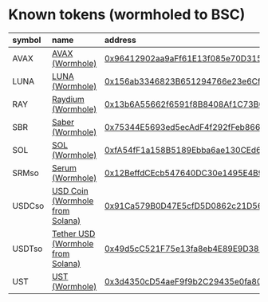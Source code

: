 
Known tokens (wormholed to BSC)
===================================
  
| symbol   | name                                                                      | address                                                                                                            | origin    | sourceAddress                                                                                                           | symbol   |
|:---------|:--------------------------------------------------------------------------|:-------------------------------------------------------------------------------------------------------------------|:----------|:------------------------------------------------------------------------------------------------------------------------|:-----------------|
| AVAX     | [AVAX (Wormhole)](http://coingecko.com/en/coins/avalanche)                | [0x96412902aa9aFf61E13f085e70D3152C6ef2a817](https://bscscan.com/token/0x96412902aa9aFf61E13f085e70D3152C6ef2a817) | avalanche | [0xb31f66aa3c1e785363f0875a1b74e27b85fd66c7](https://snowtrace.io/address/0xb31f66aa3c1e785363f0875a1b74e27b85fd66c7)   | AVAX             |
| LUNA     | [LUNA (Wormhole)](http://coingecko.com/en/coins/terra-luna)               | [0x156ab3346823B651294766e23e6Cf87254d68962](https://bscscan.com/token/0x156ab3346823B651294766e23e6Cf87254d68962) | terra     | [uluna](https://finder.terra.money/columbus-5/address/uluna)                                                            | LUNA             |
| RAY      | [Raydium (Wormhole)](http://coingecko.com/en/coins/raydium)               | [0x13b6A55662f6591f8B8408Af1C73B017E32eEdB8](https://bscscan.com/token/0x13b6A55662f6591f8B8408Af1C73B017E32eEdB8) | solana    | [4k3Dyjzvzp8eMZWUXbBCjEvwSkkk59S5iCNLY3QrkX6R](https://solscan.io/address/4k3Dyjzvzp8eMZWUXbBCjEvwSkkk59S5iCNLY3QrkX6R) | RAY              |
| SBR      | [Saber (Wormhole)](http://coingecko.com/en/coins/saber)                   | [0x75344E5693ed5ecAdF4f292fFeb866c2cF8afCF1](https://bscscan.com/token/0x75344E5693ed5ecAdF4f292fFeb866c2cF8afCF1) | solana    | [0x75344E5693ed5ecAdF4f292fFeb866c2cF8afCF1](https://solscan.io/address/0x75344E5693ed5ecAdF4f292fFeb866c2cF8afCF1)     | SBR              |
| SOL      | [SOL (Wormhole)](http://coingecko.com/en/coins/solana)                    | [0xfA54fF1a158B5189Ebba6ae130CEd6bbd3aEA76e](https://bscscan.com/token/0xfA54fF1a158B5189Ebba6ae130CEd6bbd3aEA76e) | solana    | [So11111111111111111111111111111111111111112](https://solscan.io/address/So11111111111111111111111111111111111111112)   | SOL              |
| SRMso    | [Serum (Wormhole)](http://coingecko.com/en/coins/serum)                   | [0x12BeffdCEcb547640DC30e1495E4B9cdc21922b4](https://bscscan.com/token/0x12BeffdCEcb547640DC30e1495E4B9cdc21922b4) | solana    | [SRMuApVNdxXokk5GT7XD5cUUgXMBCoAz2LHeuAoKWRt](https://solscan.io/address/SRMuApVNdxXokk5GT7XD5cUUgXMBCoAz2LHeuAoKWRt)   | SRMso            |
| USDCso   | [USD Coin (Wormhole from Solana)](http://coingecko.com/en/coins/usd-coin) | [0x91Ca579B0D47E5cfD5D0862c21D5659d39C8eCf0](https://bscscan.com/token/0x91Ca579B0D47E5cfD5D0862c21D5659d39C8eCf0) | solana    | [EPjFWdd5AufqSSqeM2qN1xzybapC8G4wEGGkZwyTDt1v](https://solscan.io/address/EPjFWdd5AufqSSqeM2qN1xzybapC8G4wEGGkZwyTDt1v) | USDCso           |
| USDTso   | [Tether USD (Wormhole from Solana)](http://coingecko.com/en/coins/tether) | [0x49d5cC521F75e13fa8eb4E89E9D381352C897c96](https://bscscan.com/token/0x49d5cC521F75e13fa8eb4E89E9D381352C897c96) | solana    | [Es9vMFrzaCERmJfrF4H2FYD4KCoNkY11McCe8BenwNYB](https://solscan.io/address/Es9vMFrzaCERmJfrF4H2FYD4KCoNkY11McCe8BenwNYB) | USDTso           |
| UST      | [UST (Wormhole)](http://coingecko.com/en/coins/terra-usd)                 | [0x3d4350cD54aeF9f9b2C29435e0fa809957B3F30a](https://bscscan.com/token/0x3d4350cD54aeF9f9b2C29435e0fa809957B3F30a) | terra     | [uusd](https://finder.terra.money/columbus-5/address/uusd)                                                              | UST              |